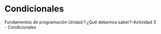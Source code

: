 # Condicionales
Fundamentos de programación Unidad 1 ¿Qué debemos saber?-Actividad 3 - Condicionales
